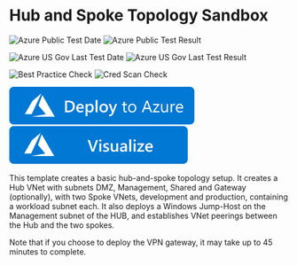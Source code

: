 # Hub and Spoke Topology Sandbox

![Azure Public Test Date](https://azurequickstartsservice.blob.core.windows.net/badges/101-hub-and-spoke-sandbox/PublicLastTestDate.svg)
![Azure Public Test Result](https://azurequickstartsservice.blob.core.windows.net/badges/101-hub-and-spoke-sandbox/PublicDeployment.svg)

![Azure US Gov Last Test Date](https://azurequickstartsservice.blob.core.windows.net/badges/101-hub-and-spoke-sandbox/FairfaxLastTestDate.svg)
![Azure US Gov Last Test Result](https://azurequickstartsservice.blob.core.windows.net/badges/101-hub-and-spoke-sandbox/FairfaxDeployment.svg)

![Best Practice Check](https://azurequickstartsservice.blob.core.windows.net/badges/101-hub-and-spoke-sandbox/BestPracticeResult.svg)
![Cred Scan Check](https://azurequickstartsservice.blob.core.windows.net/badges/101-hub-and-spoke-sandbox/CredScanResult.svg)

[![Deploy To Azure](https://raw.githubusercontent.com/Azure/azure-quickstart-templates/master/1-CONTRIBUTION-GUIDE/images/deploytoazure.svg?sanitize=true)]("https://portal.azure.com/#create/Microsoft.Template/uri/https%3A%2F%2Fraw.githubusercontent.com%2FAzure%2Fazure-quickstart-templates%2Fmaster%2F101-hub-and-spoke-sandbox%2Fazuredeploy.json")  [![Visualize](https://raw.githubusercontent.com/Azure/azure-quickstart-templates/master/1-CONTRIBUTION-GUIDE/images/visualizebutton.svg?sanitize=true)]("http://armviz.io/#/?load=https%3A%2F%2Fraw.githubusercontent.com%2FAzure%2Fazure-quickstart-templates%2Fmaster%2F101-hub-and-spoke-sandbox%2Fazuredeploy.json")
    


    


This template creates a basic hub-and-spoke topology setup. It creates a Hub VNet with subnets DMZ, Management, Shared and Gateway (optionally), with two Spoke VNets, development and production, containing a workload subnet each. It also deploys a Windows Jump-Host on the Management subnet of the HUB, and establishes VNet peerings between the Hub and the two spokes. 

Note that if you choose to deploy the VPN gateway, it may take up to 45 minutes to complete.

